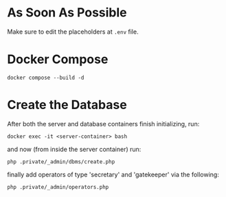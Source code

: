# As Soon As Possible

Make sure to edit the placeholders at ```.env``` file.

# Docker Compose

````
docker compose --build -d
````

# Create the Database

After both the server and database containers finish initializing, run:
````
docker exec -it <server-container> bash
````
and now (from inside the server container) run:
````
php .private/_admin/dbms/create.php
````
finally add operators of type 'secretary' and 'gatekeeper' via the following:
```
php .private/_admin/operators.php
```

